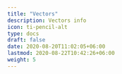 ```yaml
---
title: "Vectors"
description: Vectors info
icon: ti-pencil-alt
type: docs
draft: false
date: 2020-08-20T11:02:05+06:00
lastmod: 2020-08-22T10:42:26+06:00
weight: 5
---
```


